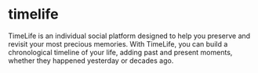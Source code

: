 # timelife
TimeLife is an individual social platform designed to help you preserve and revisit your most precious memories. 
With TimeLife, you can build a chronological timeline of your life, adding past and present moments, whether they happened yesterday or decades ago.
